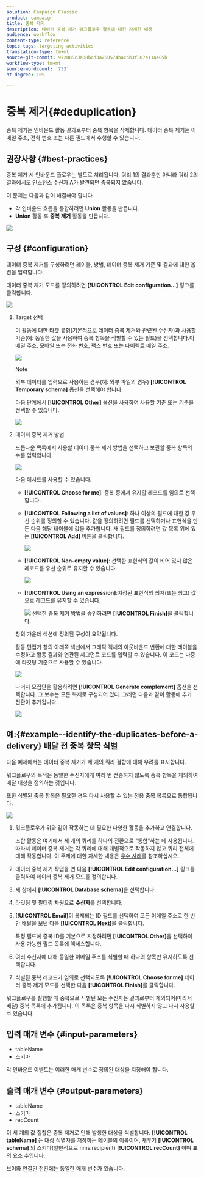 ```yaml
---
solution: Campaign Classic
product: campaign
title: 중복 제거
description: 데이터 중복 제거 워크플로우 활동에 대한 자세한 내용
audience: workflow
content-type: reference
topic-tags: targeting-activities
translation-type: tm+mt
source-git-commit: 972885c3a38bcd3a260574bacbb3f507e11ae05b
workflow-type: tm+mt
source-wordcount: '733'
ht-degree: 10%

---
```



# 중복 제거{#deduplication}

중복 제거는 인바운드 활동 결과로부터 중복 항목을 삭제합니다. 데이터 중복 제거는 이메일 주소, 전화 번호 또는 다른 필드에서 수행할 수 있습니다.

## 권장사항 {#best-practices}

중복 제거 시 인바운드 플로우는 별도로 처리됩니다. 쿼리 1의 결과뿐만 아니라 쿼리 2의 결과에서도 인스턴스 수신자 A가 발견되면 중복되지 않습니다.

이 문제는 다음과 같이 해결해야 합니다.

* 각 인바운드 흐름을 통합하려면 **Union** 활동을 만듭니다.
* **Union** 활동 후 **중복 제거** 활동을 만듭니다.

![](assets/dedup_bonnepratique.png)

## 구성 {#configuration}

데이터 중복 제거를 구성하려면 레이블, 방법, 데이터 중복 제거 기준 및 결과에 대한 옵션을 입력합니다.

데이터 중복 제거 모드를 정의하려면 **[!UICONTROL Edit configuration...]** 링크를 클릭합니다.

![](assets/s_user_segmentation_dedup_param.png)

1. Target 선택

   이 활동에 대한 타겟 유형(기본적으로 데이터 중복 제거와 관련된 수신자)과 사용할 기준(예: 동일한 값을 사용하여 중복 항목을 식별할 수 있는 필드)을 선택합니다.이메일 주소, 모바일 또는 전화 번호, 팩스 번호 또는 다이렉트 메일 주소.

   ![](assets/s_user_segmentation_dedup_param2.png)

   >[!NOTE]
   >
   >외부 데이터를 입력으로 사용하는 경우(예: 외부 파일의 경우) **[!UICONTROL Temporary schema]** 옵션을 선택해야 합니다.
   >
   >다음 단계에서 **[!UICONTROL Other]** 옵션을 사용하여 사용할 기준 또는 기준을 선택할 수 있습니다.

   ![](assets/s_user_segmentation_dedup_param3.png)

1. 데이터 중복 제거 방법

   드롭다운 목록에서 사용할 데이터 중복 제거 방법을 선택하고 보관할 중복 항목의 수를 입력합니다.

   ![](assets/s_user_segmentation_dedup_param4.png)

   다음 메서드를 사용할 수 있습니다.

   * **[!UICONTROL Choose for me]**: 중복 중에서 유지할 레코드를 임의로 선택합니다.
   * **[!UICONTROL Following a list of values]**: 하나 이상의 필드에 대한 값 우선 순위를 정의할 수 있습니다. 값을 정의하려면 필드를 선택하거나 표현식을 만든 다음 해당 테이블에 값을 추가합니다. 새 필드를 정의하려면 값 목록 위에 있는 **[!UICONTROL Add]** 버튼을 클릭합니다.

      ![](assets/s_user_segmentation_dedup_param5.png)

   * **[!UICONTROL Non-empty value]**: 선택한 표현식의 값이 비어 있지 않은 레코드를 우선 순위로 유지할 수 있습니다.

      ![](assets/s_user_segmentation_dedup_param6.png)

   * **[!UICONTROL Using an expression]**:지정된 표현식의 최저(또는 최고) 값으로 레코드를 유지할 수 있습니다.

      ![](assets/s_user_segmentation_dedup_param7.png)
   선택한 중복 제거 방법을 승인하려면 **[!UICONTROL Finish]**&#x200B;을 클릭합니다.

   창의 가운데 섹션에 정의된 구성이 요약됩니다.

   활동 편집기 창의 아래쪽 섹션에서 그래픽 객체의 아웃바운드 변환에 대한 레이블을 수정하고 활동 결과와 연관된 세그먼트 코드를 입력할 수 있습니다. 이 코드는 나중에 타깃팅 기준으로 사용할 수 있습니다.

   ![](assets/s_user_segmentation_dedup_param8.png)

   나머지 모집단을 활용하려면 **[!UICONTROL Generate complement]** 옵션을 선택합니다. 그 보수는 모든 복제로 구성되어 있다. 그러면 다음과 같이 활동에 추가 전환이 추가됩니다.

   ![](assets/s_user_segmentation_dedup_param9.png)

## 예:{#example--identify-the-duplicates-before-a-delivery} 배달 전 중복 항목 식별

다음 예제에서는 데이터 중복 제거가 세 개의 쿼리 결합에 대해 우려를 표시합니다.

워크플로우의 목적은 동일한 수신자에게 여러 번 전송하지 않도록 중복 항목을 제외하여 배달 대상을 정의하는 것입니다.

또한 식별된 중복 항목은 필요한 경우 다시 사용할 수 있는 전용 중복 목록으로 통합됩니다.

![](assets/deduplication_example.png)

1. 워크플로우가 위와 같이 작동하는 데 필요한 다양한 활동을 추가하고 연결합니다.

   조합 활동은 여기에서 세 개의 쿼리를 하나의 전환으로 &quot;통합&quot;하는 데 사용됩니다. 따라서 데이터 중복 제거는 각 쿼리에 대해 개별적으로 작동하지 않고 쿼리 전체에 대해 작동합니다. 이 주제에 대한 자세한 내용은 [우수 사례](#best-practices)를 참조하십시오.

1. 데이터 중복 제거 작업을 연 다음 **[!UICONTROL Edit configuration...]** 링크를 클릭하여 데이터 중복 제거 모드를 정의합니다.
1. 새 창에서 **[!UICONTROL Database schema]**&#x200B;을 선택합니다.
1. 타깃팅 및 필터링 차원으로 **수신자**&#x200B;를 선택합니다.
1. **[!UICONTROL Email]**&#x200B;이 복제되는 ID 필드를 선택하여 모든 이메일 주소로 한 번만 배달을 보낸 다음 **[!UICONTROL Next]**&#x200B;을 클릭합니다.

   특정 필드에 중복 ID를 기본으로 지정하려면 **[!UICONTROL Other]**&#x200B;을 선택하여 사용 가능한 필드 목록에 액세스합니다.

1. 여러 수신자에 대해 동일한 이메일 주소를 식별할 때 하나의 항목만 유지하도록 선택합니다.
1. 식별된 중복 레코드가 임의로 선택되도록 **[!UICONTROL Choose for me]** 데이터 중복 제거 모드를 선택한 다음 **[!UICONTROL Finish]**&#x200B;를 클릭합니다.

워크플로우를 실행할 때 중복으로 식별된 모든 수신자는 결과로부터 제외되어(따라서 배달) 중복 목록에 추가됩니다. 이 목록은 중복 항목을 다시 식별하지 않고 다시 사용할 수 있습니다.

## 입력 매개 변수 {#input-parameters}

* tableName
* 스키마

각 인바운드 이벤트는 이러한 매개 변수로 정의된 대상을 지정해야 합니다.

## 출력 매개 변수 {#output-parameters}

* tableName
* 스키마
* recCount

이 세 개의 값 집합은 중복 제거로 인해 발생한 대상을 식별합니다. **[!UICONTROL tableName]** 는 대상 식별자를 저장하는 테이블의 이름이며, 채우기 **[!UICONTROL schema]** 의 스키마(일반적으로 nms:recipient) **[!UICONTROL recCount]** 이며 표의 요소 수입니다.

보어와 연결된 전환에는 동일한 매개 변수가 있습니다.
